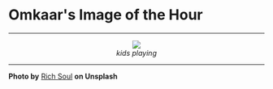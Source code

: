 # Omkaar's Image of the Hour

---

<div align="center">

<a href="https://unsplash.com/photos/children-play-together-in-a-sandbox-PKNo7mQQACY">
  <img src="https://images.unsplash.com/photo-1747029932902-1abc623ed815?crop=entropy&cs=tinysrgb&fit=max&fm=jpg&ixid=M3w3NjA2Nzh8MHwxfHJhbmRvbXx8fHx8fHx8fDE3NTAwNzE2MDB8&ixlib=rb-4.1.0&q=80&w=1080" style="max-width:100%; height:auto;">
</a>

<br>
<i>kids playing</i>

</div>

---

**Photo by** [Rich Soul](https://unsplash.com/@soul1125) **on Unsplash**
